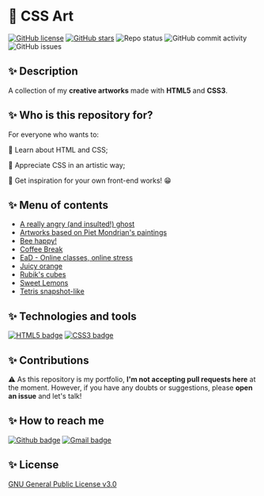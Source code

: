 # 🎨 CSS Art

[![GitHub license](https://img.shields.io/github/license/bugahontas/css-art?style=for-the-badge)](https://github.com/bugahontas/css-art/blob/main/LICENSE) [![GitHub stars](https://img.shields.io/github/stars/bugahontas/css-art?style=for-the-badge)](https://github.com/bugahontas/css-art/stargazers) ![Repo status](https://img.shields.io/static/v1?label=Status&message=Commits%20every%20month&color=blueviolet&style=for-the-badge) ![GitHub commit activity](https://img.shields.io/github/commit-activity/m/bugahontas/css-art?style=for-the-badge) ![GitHub issues](https://img.shields.io/github/issues/bugahontas/css-art?style=for-the-badge)

## ✨ Description

A collection of my **creative artworks** made with **HTML5** and **CSS3**.

## ✨ Who is this repository for?

For everyone who wants to:

🔹 Learn about HTML and CSS;

🔹 Appreciate CSS in an artistic way;

🔹 Get inspiration for your own front-end works! 😁

## ✨ Menu of contents

- [A really angry (and insulted!) ghost](https://github.com/bugahontas/css-art/tree/main/angry-ghost)
- [Artworks based on Piet Mondrian's paintings](https://github.com/bugahontas/css-art/tree/main/piet-mondrian)
- [Bee happy!](https://github.com/bugahontas/css-art/tree/main/bee-happy)
- [Coffee Break](https://github.com/bugahontas/css-art/tree/main/coffee-break)
- [EaD - Online classes, online stress](https://github.com/bugahontas/css-art/tree/main/ead)
- [Juicy orange](https://github.com/bugahontas/css-art/tree/main/juicy-orange) 
- [Rubik's cubes](https://github.com/bugahontas/css-art/tree/main/rubik's-cubes)
- [Sweet Lemons](https://github.com/bugahontas/css-art/tree/main/sweet-lemons)
- [Tetris snapshot-like](https://github.com/bugahontas/css-art/tree/main/tetris) 

## ✨ Technologies and tools

[![HTML5 badge](https://img.shields.io/badge/HTML5-E34F26?style=for-the-badge&logo=html5&logoColor=white)](https://dev.w3.org/html5/html-author/) [![CSS3 badge](https://img.shields.io/badge/CSS3-1572B6?style=for-the-badge&logo=css3&logoColor=white)](https://www.w3.org/Style/CSS/)

## ✨ Contributions

⚠ As this repository is my portfolio, **I'm not accepting pull requests here** at the moment. However, if you have any doubts or suggestions, please **open an issue** and let's talk!   

## ✨ How to reach me

[![Github badge](https://img.shields.io/badge/bugahontas-100000?style=for-the-badge&logo=github&logoColor=white)](https://github.com/bugahontas) [![Gmail badge](https://img.shields.io/badge/contatohelmaqui@gmail.com-c5221f?style=for-the-badge&logo=gmail&logoColor=white)](mailto:contatohelmaqui@gmail.com)

## ✨ License

[GNU General Public License v3.0](https://github.com/bugahontas/css-art/blob/main/LICENSE)
